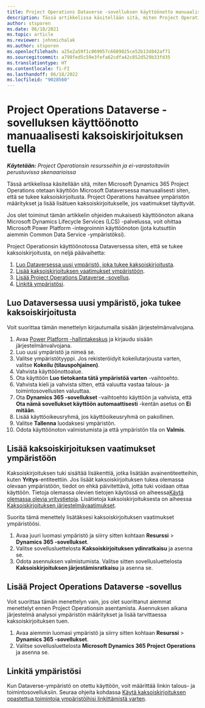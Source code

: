 ```yaml
---
title: Project Operations Dataverse -sovelluksen käyttöönotto manuaalisesti kaksoiskirjoituksen tuella
description: Tässä artikkelissa käsitellään sitä, miten Project Operationsin Dataverse-sovellus voidaan ottaa käyttöön manuaalisesti siten, että se tukee kaksoiskirjoitusta.
author: stsporen
ms.date: 06/18/2021
ms.topic: article
ms.reviewer: johnmichalak
ms.author: stsporen
ms.openlocfilehash: a25e2a59f1c069057c6689825ce52b13d842af71
ms.sourcegitcommit: a798fed5c59e3fefa62cdfa42c852d529b33fd35
ms.translationtype: HT
ms.contentlocale: fi-FI
ms.lasthandoff: 06/18/2022
ms.locfileid: "9028560"
---
```

# <a name="manually-deploy-the-project-operations-dataverse-app-with-dual-write-support"></a>Project Operations Dataverse -sovelluksen käyttöönotto manuaalisesti kaksoiskirjoituksen tuella

_**Käytetään:** Project Operationsin resursseihin ja ei-varastoitaviin perustuvissa skenaarioissa_

Tässä artikkelissa käsitellään sitä, miten Microsoft Dynamics 365 Project Operations otetaan käyttöön Microsoft Dataversessa manuaalisesti siten, että se tukee kaksoiskirjoitusta. Project Operations havaitsee ympäristön määritykset ja lisää lisätuen kaksoiskirjoitukselle, jos vaatimukset täyttyvät.

Jos olet toiminut tämän artikkelin ohjeiden mukaisesti käyttöönoton aikana Microsoft Dynamics Lifecycle Services (LCS) -palvelussa, voit ohittaa Microsoft Power Platform -integroinnin käyttöönoton (jota kutsuttiin aiemmin Common Data Service -ympäristöksi).

Project Operationsin käyttöönotossa Dataversessa siten, että se tukee kaksoiskirjoitusta, on neljä päävaihetta:

1. [Luo Dataversessa uusi ympäristö, joka tukee kaksoiskirjoitusta](#create).
2. [Lisää kaksoiskirjoituksen vaatimukset ympäristöön](#prerequisites).
3. [Lisää Project Operations Dataverse -sovellus](#dataverse).
4. [Linkitä ympäristösi](#link).

## <a name="create-a-new-environment-in-dataverse-that-supports-dual-write"></a><a name="create"></a>Luo Dataversessa uusi ympäristö, joka tukee kaksoiskirjoitusta

Voit suorittaa tämän menettelyn kirjautumalla sisään järjestelmänvalvojana.

1. Avaa [Power Platform -hallintakeskus](https://admin.powerplatform.com) ja kirjaudu sisään järjestelmänvalvojana.
2. Luo uusi ympäristö ja nimeä se.
3. Valitse ympäristötyyppi. Jos rekisteröidyit kokeilutarjousta varten, valitse **Kokeilu (tilauspohjainen)**.
4. Vahvista käyttöönottoalue.
5. Ota käyttöön **Luo tietokanta tätä ympäristöä varten** -vaihtoehto. 
6. Vahvista kieli ja vahvista sitten, että valuutta vastaa talous- ja toimintosovellusten valuuttaa.
7. Ota **Dynamics 365 -sovellukset** -vaihtoehto käyttöön ja vahvista, että **Ota nämä sovellukset käyttöön automaattisesti** -kentän asetus on **Ei mitään**.
8. Lisää käyttöoikeusryhmä, jos käyttöoikeusryhmä on pakollinen.
9. Valitse **Tallenna** luodaksesi ympäristön.
10. Odota käyttöönoton valmistumista ja että ympäristön tila on **Valmis**.

## <a name="add-dual-write-prerequisites-to-the-environment"></a><a name="prerequisites"></a>Lisää kaksoiskirjoituksen vaatimukset ympäristöön

Kaksoiskirjoituksen tuki sisältää lisäkenttiä, jotka lisätään avainentiteetteihin, kuten **Yritys**-entiteettiin. Jos lisäät kaksoiskirjoituksen tukea olemassa olevaan ympäristöön, tiedot on ehkä päivitettävä, jotta tuki voidaan ottaa käyttöön. Tietoja olemassa olevien tietojen käytössä on aiheessa[Käytä olemassa olevia yritystietoja](/dynamics365/fin-ops-core/dev-itpro/data-entities/dual-write/bootstrap-company-data). Lisätietoja kaksoiskirjoituksesta on aiheessa [Kaksoiskirjoituksen järjestelmävaatimukset](/dynamics365/fin-ops-core/dev-itpro/data-entities/dual-write/dual-write-system-req).

Suorita tämä menettely lisätäksesi kaksoiskirjoituksen vaatimukset ympäristöösi.

1. Avaa juuri luomasi ympäristö ja siirry sitten kohtaan **Resurssi** \> **Dynamics 365 -sovellukset**.
2. Valitse sovellusluettelosta **Kaksoiskirjoituksen ydinratkaisu** ja asenna se.
3. Odota asennuksen valmistumista. Valitse sitten sovellusluettelosta **Kaksoiskirjoituksen järjestämisratkaisu** ja asenna se.

## <a name="add-the-project-operations-dataverse-app"></a><a name="dataverse"></a>Lisää Project Operations Dataverse -sovellus

Voit suorittaa tämän menettelyn vain, jos olet suorittanut aiemmat menettelyt ennen Project Operationsin asentamista. Asennuksen aikana järjestelmä analysoi ympäristön määritykset ja lisää tarvittaessa kaksoiskirjoituksen tuen.

1. Avaa aiemmin luomasi ympäristö ja siirry sitten kohtaan **Resurssi** \> **Dynamics 365 -sovellukset**.
2. Valitse sovellusluettelosta **Microsoft Dynamics 365 Project Operations** ja asenna se.

## <a name="link-your-environments"></a><a name="link"></a>Linkitä ympäristösi

Kun Dataverse-ympäristö on otettu käyttöön, voit määrittää linkin talous- ja toimintosovelluksiin. Seuraa ohjeita kohdassa [Käytä kaksoiskirjoituksen opastettua toimintoja ympäristöihisi linkittämistä varten](/dynamics365/fin-ops-core/dev-itpro/data-entities/dual-write/link-your-environment).
